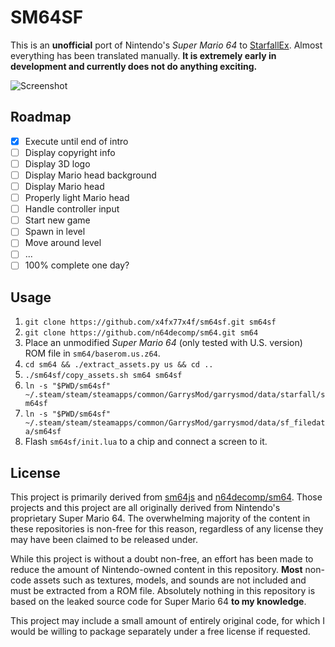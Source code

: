 # SM64SF

This is an **unofficial** port of Nintendo's *Super Mario 64* to [StarfallEx](https://github.com/thegrb93/StarfallEx). Almost everything has been translated manually. **It is extremely early in development and currently does not do anything exciting.**

![Screenshot](https://user-images.githubusercontent.com/70858634/118589730-f8008000-b76e-11eb-9c90-0c3befbd37be.png)

## Roadmap

- [x] Execute until end of intro
- [ ] Display copyright info
- [ ] Display 3D logo
- [ ] Display Mario head background
- [ ] Display Mario head
- [ ] Properly light Mario head
- [ ] Handle controller input
- [ ] Start new game
- [ ] Spawn in level
- [ ] Move around level
- [ ] ...
- [ ] 100% complete one day?

## Usage

1. `git clone https://github.com/x4fx77x4f/sm64sf.git sm64sf`
2. `git clone https://github.com/n64decomp/sm64.git sm64`
3. Place an unmodified *Super Mario 64* (only tested with U.S. version) ROM file in `sm64/baserom.us.z64`.
4. `cd sm64 && ./extract_assets.py us && cd ..`
5. `./sm64sf/copy_assets.sh sm64 sm64sf`
6. `ln -s "$PWD/sm64sf" ~/.steam/steam/steamapps/common/GarrysMod/garrysmod/data/starfall/sm64sf`
7. `ln -s "$PWD/sm64sf" ~/.steam/steam/steamapps/common/GarrysMod/garrysmod/data/sf_filedata/sm64sf`
8. Flash `sm64sf/init.lua` to a chip and connect a screen to it.

## License

This project is primarily derived from [sm64js](https://github.com/sm64js/sm64js) and [n64decomp/sm64](https://github.com/n64decomp/sm64). Those projects and this project are all originally derived from Nintendo's proprietary Super Mario 64. The overwhelming majority of the content in these repositories is non-free for this reason, regardless of any license they may have been claimed to be released under.

While this project is without a doubt non-free, an effort has been made to reduce the amount of Nintendo-owned content in this repository. **Most** non-code assets such as textures, models, and sounds are not included and must be extracted from a ROM file. Absolutely nothing in this repository is based on the leaked source code for Super Mario 64 **to my knowledge**.

This project may include a small amount of entirely original code, for which I would be willing to package separately under a free license if requested.
